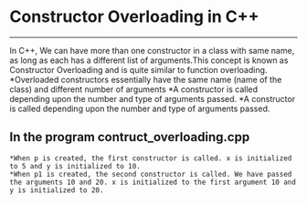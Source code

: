 # Constructor Overloading in C++
-----------------------------------------------------------------------------------------------------------------
In C++, We can have more than one constructor in a class with same name, as long as each has a different list of arguments.This concept is known as Constructor Overloading and is quite similar to function overloading.
    *Overloaded constructors essentially have the same name (name of the class) and different number of arguments
    *A constructor is called depending upon the number and type of arguments passed.
    *A constructor is called depending upon the number and type of arguments passed.

**In the program contruct_overloading.cpp**
-----------------------------------------------------------------------------------------------------------------
    *When p is created, the first constructor is called. x is initialized to 5 and y is initialized to 10.
    *When p1 is created, the second constructor is called. We have passed the arguments 10 and 20. x is initialized to the first argument 10 and y is initialized to 20.